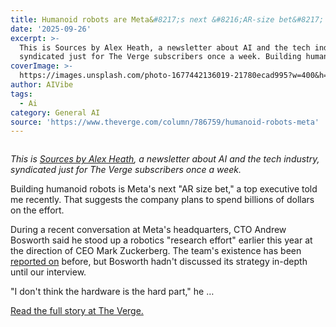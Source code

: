 ```yaml
---
title: Humanoid robots are Meta&#8217;s next &#8216;AR-size bet&#8217;
date: '2025-09-26'
excerpt: >-
  This is Sources by Alex Heath, a newsletter about AI and the tech industry,
  syndicated just for The Verge subscribers once a week. Building humanoid r...
coverImage: >-
  https://images.unsplash.com/photo-1677442136019-21780ecad995?w=400&h=200&fit=crop&auto=format
author: AIVibe
tags:
  - Ai
category: General AI
source: 'https://www.theverge.com/column/786759/humanoid-robots-meta'
---
```


											

						
<figure>

<img alt="" data-caption="" data-portal-copyright="" data-has-syndication-rights="1" src="https://platform.theverge.com/wp-content/uploads/sites/2/chorus/uploads/chorus_asset/file/22870625/slack_imgs.jpg?quality=90&#038;strip=all&#038;crop=2,0,98,99.44382647386" />
	<figcaption>
		</figcaption>
</figure>
<p class="has-text-align-none"><em>This is <a href="https://sources.news/" target="_blank" rel="noreferrer noopener">Sources by Alex Heath</a>, a newsletter about AI and the tech industry, syndicated just for The Verge subscribers once a week.</em></p>
<p class="has-drop-cap has-text-align-none">Building humanoid robots is Meta's next "AR size bet," a top executive told me recently. That suggests the company plans to spend billions of dollars on the effort.</p>
<p class="has-text-align-none">During a recent conversation at Meta's headquarters, CTO Andrew Bosworth said he stood up a robotics "research effort" earlier this year at the direction of CEO Mark Zuckerberg. The team's existence has been<a href="https://www.theverge.com/news/613102/meta-humanoid-robots-ai"> reported on</a> before, but Bosworth hadn't discussed its strategy in-depth until our interview.</p>
<p class="has-text-align-none">"I don't think the hardware is the hard part," he …</p>
<p><a href="https://www.theverge.com/column/786759/humanoid-robots-meta">Read the full story at The Verge.</a></p>
						
									
